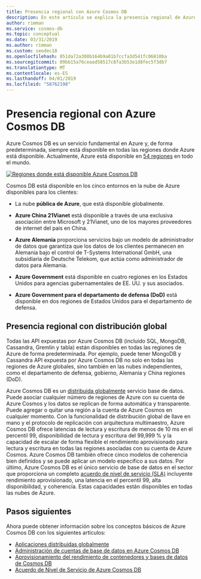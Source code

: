 ```yaml
---
title: Presencia regional con Azure Cosmos DB
description: En este artículo se explica la presencia regional de Azure Cosmos DB y los distintos entornos en la nube.
author: rimman
ms.service: cosmos-db
ms.topic: conceptual
ms.date: 03/31/2019
ms.author: rimman
ms.custom: seodec18
ms.openlocfilehash: 851da72a308b164b9a01b7ccfa3d541fc06810ba
ms.sourcegitcommit: 09bb15a76ceaad58517c8fa3b53e1d8fec5f3db7
ms.translationtype: MT
ms.contentlocale: es-ES
ms.lasthandoff: 04/01/2019
ms.locfileid: "58762198"
---
```

# <a name="regional-presence-with-azure-cosmos-db"></a>Presencia regional con Azure Cosmos DB

Azure Cosmos DB es un servicio fundamental en Azure y, de forma predeterminada, siempre está disponible en todas las regiones donde Azure está disponible. Actualmente, Azure está disponible en [54 regiones](https://azure.microsoft.com/global-infrastructure/regions/) en todo el mundo. 

[![Regiones donde está disponible Azure Cosmos DB](./media/regional-presence/regional-presence.png)](./media/regional-presence/regional-presence.png#lightbox)

Cosmos DB está disponible en los cinco entornos en la nube de Azure disponibles para los clientes:

* La nube **pública de Azure**, que está disponible globalmente.

* **Azure China 21Vianet** está disponible a través de una exclusiva asociación entre Microsoft y 21Vianet, uno de los mayores proveedores de internet del país en China.

* **Azure Alemania** proporciona servicios bajo un modelo de administrador de datos que garantiza que los datos de los clientes permanecen en Alemania bajo el control de T-Systems International GmbH, una subsidiaria de Deutsche Telekom, que actúa como administrador de datos para Alemania.

* **Azure Government** está disponible en cuatro regiones en los Estados Unidos para agencias gubernamentales de EE. UU. y sus asociados. 

* **Azure Government para el departamento de defensa (DoD)** está disponible en dos regiones de Estados Unidos para el departamento de defensa.

## <a name="regional-presence-with-global-distribution"></a>Presencia regional con distribución global

Todas las API expuestas por Azure Cosmos DB (incluido SQL, MongoDB, Cassandra, Gremlin y tabla) están disponibles en todas las regiones de Azure de forma predeterminada. Por ejemplo, puede tener MongoDB y Cassandra API expuesta por Azure Cosmos DB no solo en todas las regiones de Azure globales, sino también en las nubes independientes, como el departamento de defensa, gobierno, Alemania y China regiones (DoD).

Azure Cosmos DB es un [distribuida globalmente](distribute-data-globally.md) servicio base de datos. Puede asociar cualquier número de regiones de Azure con su cuenta de Azure Cosmos y los datos se replican de forma automática y transparente. Puede agregar o quitar una región a la cuenta de Azure Cosmos en cualquier momento. Con la funcionalidad de distribución global de llave en mano y el protocolo de replicación con arquitectura multimaestro, Azure Cosmos DB ofrece latencias de lectura y escritura de menos de 10 ms en el percentil 99, disponibilidad de lectura y escritura del 99,999 % y la capacidad de escalar de forma flexible el rendimiento aprovisionado para lectura y escritura en todas las regiones asociadas con su cuenta de Azure Cosmos. Azure Cosmos DB también ofrece cinco modelos de coherencia bien definidos y se puede aplicar un modelo específico a sus datos. Por último, Azure Cosmos DB es el único servicio de base de datos en el sector que proporciona un completo [acuerdo de nivel de servicio (SLA)](https://azure.microsoft.com/support/legal/sla/cosmos-db/v1_2/) incluyente rendimiento aprovisionado, una latencia en el percentil 99, alta disponibilidad, y coherencia. Estas capacidades están disponibles en todas las nubes de Azure.

## <a name="next-steps"></a>Pasos siguientes

Ahora puede obtener información sobre los conceptos básicos de Azure Cosmos DB con los siguientes artículos:

* [Aplicaciones distribuidas globalmente](distribute-data-globally.md)
* [Administración de cuentas de base de datos en Azure Cosmos DB](manage-account.md)
* [Aprovisionamiento del rendimiento de contenedores y bases de datos de Cosmos DB](set-throughput.md)
* [Acuerdo de Nivel de Servicio de Azure Cosmos DB](https://azure.microsoft.com/support/legal/sla/cosmos-db/v1_2/)
